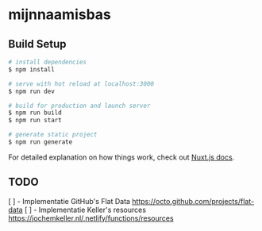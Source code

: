 # mijnnaamisbas

## Build Setup

```bash
# install dependencies
$ npm install

# serve with hot reload at localhost:3000
$ npm run dev

# build for production and launch server
$ npm run build
$ npm run start

# generate static project
$ npm run generate
```

For detailed explanation on how things work, check out [Nuxt.js docs](https://nuxtjs.org).


## TODO
[ ] - Implementatie GitHub's Flat Data https://octo.github.com/projects/flat-data
[ ] - Implementatie Keller's resources https://jochemkeller.nl/.netlify/functions/resources

